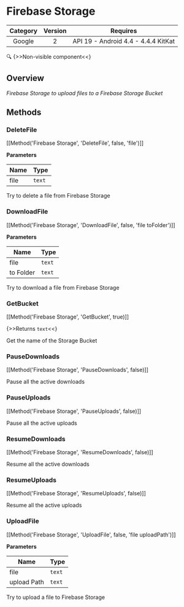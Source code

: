 # Firebase Storage

| Category | Version | Requires |
|:--------:|:-------:|:--------:|
|Google|2|API 19 - Android 4.4 - 4.4.4 KitKat|

:mag: {>>Non-visible component<<}

## Overview

_Firebase Storage to upload files to a Firebase Storage Bucket_

## Methods

### DeleteFile



[[Method('Firebase Storage', 'DeleteFile', false, 'file')]]

**Parameters**

| Name | Type |
|------|------|
|file|`text`|


Try to delete a file from Firebase Storage

### DownloadFile



[[Method('Firebase Storage', 'DownloadFile', false, 'file toFolder')]]

**Parameters**

| Name | Type |
|------|------|
|file|`text`|
|to Folder|`text`|


Try to download a file from Firebase Storage

### GetBucket



[[Method('Firebase Storage', 'GetBucket', true)]]

{>>Returns `text`<<}


Get the name of the Storage Bucket

### PauseDownloads



[[Method('Firebase Storage', 'PauseDownloads', false)]]

Pause all the active downloads

### PauseUploads



[[Method('Firebase Storage', 'PauseUploads', false)]]

Pause all the active uploads

### ResumeDownloads



[[Method('Firebase Storage', 'ResumeDownloads', false)]]

Resume all the active downloads

### ResumeUploads



[[Method('Firebase Storage', 'ResumeUploads', false)]]

Resume all the active uploads

### UploadFile



[[Method('Firebase Storage', 'UploadFile', false, 'file uploadPath')]]

**Parameters**

| Name | Type |
|------|------|
|file|`text`|
|upload Path|`text`|


Try to upload a file to Firebase Storage